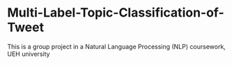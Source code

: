 # Multi-Label-Topic-Classification-of-Tweet
This is a group project in a Natural Language Processing (NLP) coursework, UEH university
